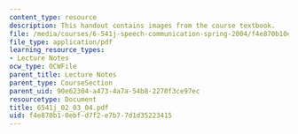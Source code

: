 ```yaml
---
content_type: resource
description: This handout contains images from the course textbook.
file: /media/courses/6-541j-speech-communication-spring-2004/f4e870b10ebfd7f2e7b77d1d35223415_6541j_02_03_04.pdf
file_type: application/pdf
learning_resource_types:
- Lecture Notes
ocw_type: OCWFile
parent_title: Lecture Notes
parent_type: CourseSection
parent_uid: 90e62304-a473-4a7a-54b8-2270f3ce97ec
resourcetype: Document
title: 6541j_02_03_04.pdf
uid: f4e870b1-0ebf-d7f2-e7b7-7d1d35223415
---
```

